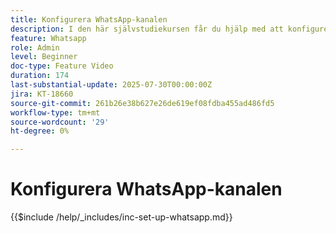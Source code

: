 ```yaml
---
title: Konfigurera WhatsApp-kanalen
description: I den här självstudiekursen får du hjälp med att konfigurera WhatsApp-kanalen i Adobe Journey Optimizer så att du kan skapa affärsmeddelanden i realtid.
feature: Whatsapp
role: Admin
level: Beginner
doc-type: Feature Video
duration: 174
last-substantial-update: 2025-07-30T00:00:00Z
jira: KT-18660
source-git-commit: 261b26e38b627e26de619ef08fdba455ad486fd5
workflow-type: tm+mt
source-wordcount: '29'
ht-degree: 0%

---
```


# Konfigurera WhatsApp-kanalen

{{$include /help/_includes/inc-set-up-whatsapp.md}}
